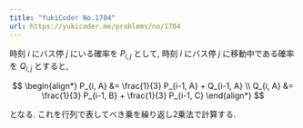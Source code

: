 ```yaml
---
title: "YukiCoder No.1704"
url: https://yukicoder.me/problems/no/1704
---
```

時刻 $i$ にバス停 $j$ にいる確率を $P_{i, j}$ として, 時刻 $i$ にバス停 $j$ に移動中である確率を $Q_{i, j}$ とすると,

$$
\begin{align*}
P_{i, A} &= \frac{1}{3} P_{i-1, A} + Q_{i-1, A} \\
Q_{i, A} &= \frac{1}{3} P_{i-1, B} + \frac{1}{3} P_{i-1, C}
\end{align*}
$$

となる. これを行列で表してべき乗を繰り返し2乗法で計算する.

